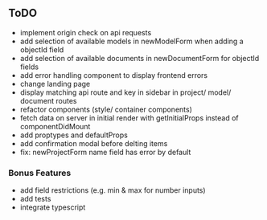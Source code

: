 ## ToDO

- implement origin check on api requests
- add selection of available models in newModelForm when adding a objectId field
- add selection of available documents in newDocumentForm for objectId fields
- add error handling component to display frontend errors
- change landing page
- display matching api route and key in sidebar in project/ model/ document routes
- refactor components (style/ container components)
- fetch data on server in initial render with getInitialProps instead of componentDidMount
- add proptypes and defaultProps
- add confirmation modal before delting items
- fix: newProjectForm name field has error by default

### Bonus Features

- add field restrictions (e.g. min & max for number inputs)
- add tests
- integrate typescript